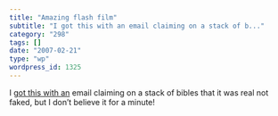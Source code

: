 ```yaml
---
title: "Amazing flash film"
subtitle: "I got this with an email claiming on a stack of b..."
category: "298"
tags: []
date: "2007-02-21"
type: "wp"
wordpress_id: 1325
---
```

I [got this with an](http://www.albinoblacksheep.com/flash/honda.php) email claiming on a stack of bibles that it was real not faked, but I don’t believe it for a minute!